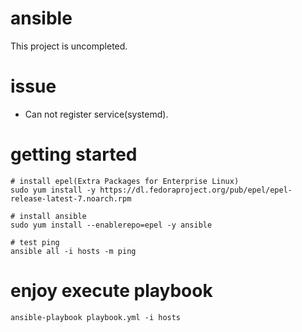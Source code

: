 # ansible

This project is uncompleted.

# issue
- Can not register service(systemd).

# getting started

```
# install epel(Extra Packages for Enterprise Linux) 
sudo yum install -y https://dl.fedoraproject.org/pub/epel/epel-release-latest-7.noarch.rpm

# install ansible
sudo yum install --enablerepo=epel -y ansible

# test ping
ansible all -i hosts -m ping

```


# enjoy execute playbook
```
ansible-playbook playbook.yml -i hosts

```

